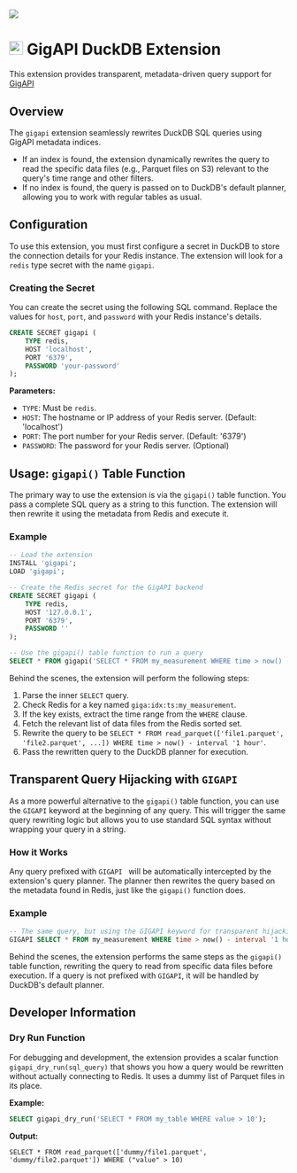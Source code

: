# <img src="https://github.com/user-attachments/assets/5b0a4a37-ecab-4ca6-b955-1a2bbccad0b4" />

# <img src="https://github.com/user-attachments/assets/74a1fa93-5e7e-476d-93cb-be565eca4a59" height=25 /> GigAPI DuckDB Extension

This extension provides transparent, metadata-driven query support for [GigAPI](https://github.com/gigapi)

## Overview

The `gigapi` extension seamlessly rewrites DuckDB SQL queries using GigAPI metadata indices.

- If an index is found, the extension dynamically rewrites the query to read the specific data files (e.g., Parquet files on S3) relevant to the query's time range and other filters.
- If no index is found, the query is passed on to DuckDB's default planner, allowing you to work with regular tables as usual.

## Configuration

To use this extension, you must first configure a secret in DuckDB to store the connection details for your Redis instance. The extension will look for a `redis` type secret with the name `gigapi`.

### Creating the Secret

You can create the secret using the following SQL command. Replace the values for `host`, `port`, and `password` with your Redis instance's details.

```sql
CREATE SECRET gigapi (
    TYPE redis,
    HOST 'localhost',
    PORT '6379',
    PASSWORD 'your-password'
);
```

**Parameters:**

- `TYPE`: Must be `redis`.
- `HOST`: The hostname or IP address of your Redis server. (Default: 'localhost')
- `PORT`: The port number for your Redis server. (Default: '6379')
- `PASSWORD`: The password for your Redis server. (Optional)


## Usage: `gigapi()` Table Function

The primary way to use the extension is via the `gigapi()` table function. You pass a complete SQL query as a string to this function. The extension will then rewrite it using the metadata from Redis and execute it.

### Example

```sql
-- Load the extension
INSTALL 'gigapi';
LOAD 'gigapi';

-- Create the Redis secret for the GigAPI backend
CREATE SECRET gigapi (
    TYPE redis,
    HOST '127.0.0.1',
    PORT '6379',
    PASSWORD ''
);

-- Use the gigapi() table function to run a query
SELECT * FROM gigapi('SELECT * FROM my_measurement WHERE time > now() - interval ''1 hour''');
```

Behind the scenes, the extension will perform the following steps:
1. Parse the inner `SELECT` query.
2. Check Redis for a key named `giga:idx:ts:my_measurement`.
3. If the key exists, extract the time range from the `WHERE` clause.
4. Fetch the relevant list of data files from the Redis sorted set.
5. Rewrite the query to be `SELECT * FROM read_parquet(['file1.parquet', 'file2.parquet', ...]) WHERE time > now() - interval '1 hour'`.
6. Pass the rewritten query to the DuckDB planner for execution.

## Transparent Query Hijacking with `GIGAPI`

As a more powerful alternative to the `gigapi()` table function, you can use the `GIGAPI` keyword at the beginning of any query. This will trigger the same query rewriting logic but allows you to use standard SQL syntax without wrapping your query in a string.

### How it Works
Any query prefixed with `GIGAPI ` will be automatically intercepted by the extension's query planner. The planner then rewrites the query based on the metadata found in Redis, just like the `gigapi()` function does.

### Example

```sql
-- The same query, but using the GIGAPI keyword for transparent hijacking.
GIGAPI SELECT * FROM my_measurement WHERE time > now() - interval '1 hour';
```

Behind the scenes, the extension performs the same steps as the `gigapi()` table function, rewriting the query to read from specific data files before execution. If a query is not prefixed with `GIGAPI`, it will be handled by DuckDB's default planner.

## Developer Information

### Dry Run Function

For debugging and development, the extension provides a scalar function `gigapi_dry_run(sql_query)` that shows you how a query would be rewritten without actually connecting to Redis. It uses a dummy list of Parquet files in its place.

**Example:**
```sql
SELECT gigapi_dry_run('SELECT * FROM my_table WHERE value > 10');
```

**Output:**
```
SELECT * FROM read_parquet(['dummy/file1.parquet', 'dummy/file2.parquet']) WHERE ("value" > 10)
```
